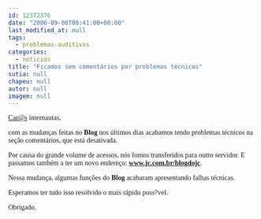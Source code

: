 ```yaml
---
id: 12372376
date: "2006-09-08T08:41:00+00:00"
last_modified_at: null
tags:
  - problemas-auditivos
categories:
  - noticias
title: "Ficamos sem comentários por problemas técnicos"
sutia: null
chapeu: null
autor: null
imagem: null
---
```

<p><P><A href=\"mailto:Car@s\"><FONT face=Verdana>Car@s</FONT></A><FONT face=Verdana> internautas,</FONT></P></p>
<p><P><FONT face=Verdana>com as mudanças feitas no <STRONG>Blog</STRONG> nos últimos dias acabamos tendo problemas técnicos na seção comentários, que está desativada.</FONT></P></p>
<p><P><FONT face=Verdana>Por causa do grande volume de acessos, nós fomos transferidos para outro servidor. E passamos também a ter um novo endereço: </FONT><A href=\"https://www.jc.com.br/blogdojc\"><FONT face=Verdana><STRONG>www.jc.com.br/blogdojc</STRONG></FONT></A><FONT face=Verdana>.</FONT></P></p>
<p><P><FONT face=Verdana>Nessa mudança, algumas funções do <STRONG>Blog</STRONG> acabaram apresentando&nbsp;falhas técnicas.</FONT></P></p>
<p><P><FONT face=Verdana>Esperamos ter tudo isso resolvido o mais rápido poss?vel.</FONT></P></p>
<p><P><FONT face=Verdana>Obrigado.</FONT></P> </p>
